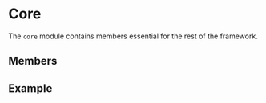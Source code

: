 # Core

The `core` module contains members essential for the rest of the framework.

## Members

## Example
